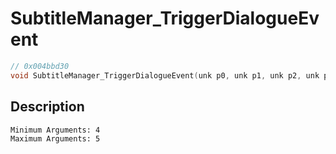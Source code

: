 # SubtitleManager_TriggerDialogueEvent
```c
// 0x004bbd30
void SubtitleManager_TriggerDialogueEvent(unk p0, unk p1, unk p2, unk p3, ...)
```
## Description
```
Minimum Arguments: 4
Maximum Arguments: 5
```
